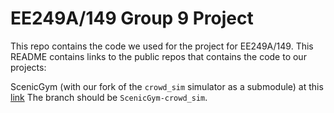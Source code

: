 # EE249A/149 Group 9 Project

This repo contains the code we used for the project for EE249A/149. This README contains links to the public repos that
contains the code to our projects:

ScenicGym (with our fork of the `crowd_sim` simulator as a submodule) at this [link](https://github.com/Kai-X-Org/Scenic_Gazebo/tree/ScenicGym-crowd_sim) The branch should be `ScenicGym-crowd_sim`.
